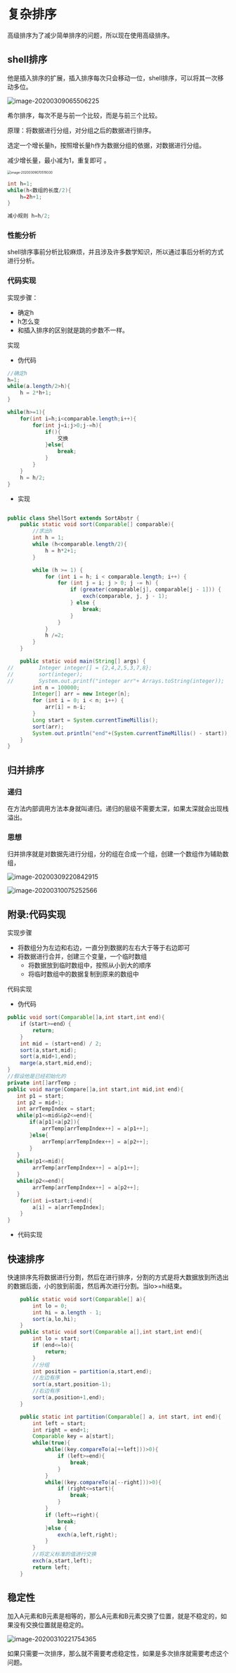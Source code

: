 

# 复杂排序

高级排序为了减少简单排序的问题，所以现在使用高级排序。

## shell排序

他是插入排序的扩展，插入排序每次只会移动一位，shell排序，可以将其一次移动多位。



![image-20200309065506225](images/image-20200309065506225.png)

希尔排序，每次不是与前一个比较，而是与前三个比较。

原理：将数据进行分组，对分组之后的数据进行排序。

选定一个增长量h，按照增长量h作为数据分组的依据，对数据进行分组。

减少增长量，最小减为1，重复即可 。

<img src="images/image-20200309070519330.png" alt="image-20200309070519330" style="zoom:50%;" />



```java
int h=1;
while(h<数组的长度/2){
    h=2h+1;
}

减小规则 h=h/2;
```

### 性能分析

shell排序事前分析比较麻烦，并且涉及许多数学知识，所以通过事后分析的方式进行分析。

### 代码实现

实现步骤：

- 确定h
- h怎么变
- 和插入排序的区别就是跳的步数不一样。

实现

- 伪代码

```java
//确定h
h=1;
while(a.length/2>h){
    h = 2*h+1;
}

while(h>=1){
    for(int i=h;i<comparable.length;i++){
        for(int j=i;j>0;j-=h){
            if(){
                交换
            }else{
                break;
            }
        }
    }
    h = h/2;
}
```



- 实现

```java

public class ShellSort extends SortAbstr {
    public static void sort(Comparable[] comparable){
        //求出h
        int h = 1;
        while (h<comparable.length/2){
            h = h*2+1;
        }

        while (h >= 1) {
            for (int i = h; i < comparable.length; i++) {
                for (int j = i; j > 0; j -= h) {
                    if (greater(comparable[j], comparable[j - 1])) {
                        exch(comparable, j, j - 1);
                    } else {
                        break;
                    }
                }
            }
            h /=2;
        }
    }

    public static void main(String[] args) {
//        Integer integer[] = {2,4,2,5,3,7,8};
//        sort(integer);
//        System.out.printf("integer arr"+ Arrays.toString(integer));
        int n = 100000;
        Integer[] arr = new Integer[n];
        for (int i = 0; i < n; i++) {
            arr[i] = n-i;
        }
        Long start = System.currentTimeMillis();
        sort(arr);
        System.out.println("end"+(System.currentTimeMillis() - start));
    }
}

```





## 归并排序

### 递归

在方法内部调用方法本身就叫递归。递归的层级不需要太深，如果太深就会出现栈溢出。



### 思想

归并排序就是对数据先进行分组，分的组在合成一个组，创建一个数组作为辅助数组，

![image-20200309220842915](images/image-20200309220842915.png)





![image-20200310075252566](images/image-20200310075252566.png)

## 附录:代码实现

实现步骤

- 将数组分为左边和右边，一直分到数据的左右大于等于右边即可
- 将数据进行合并，创建三个变量，一个临时数组
  - 将数据放到临时数组中，按照从小到大的顺序
  - 将临时数组中的数据复制到原来的数组中

代码实现

- 伪代码

```java
public void sort(Comparable[]a,int start,int end){
	if（start>=end）{
        return;
    }
    int mid = (start+end) / 2;
    sort(a,start,mid);
    sort(a,mid+1,end);
    marge(a,start,mid,end);
}
//假设他是已经初始化的
private int[]arrTemp ;
public void marge(Compare[]a,int start,int mid,int end){
   int p1 = start;
   int p2 = mid+1;
   int arrTempIndex = start;
   while(p1<=mid&&p2<=end){
       if(a[p1]<a[p2]){
           arrTemp[arrTempIndex++] = a[p1++];
       }else{
           arrTemp[arrTempIndex++] = a[p2++];
       }
   }
   while(p1<=mid){
        arrTemp[arrTempIndex++] = a[p1++];
   }
   while(p2<=end){
        arrTemp[arrTempIndex++] = a[p2++];
   }
    for(int i=start;i<end){
        a[i] = a[arrTempIndex];
    }
}
```



- 代码实现

## 快速排序

快速排序先将数据进行分割，然后在进行排序，分割的方式是将大数据放到所选出的数据后面，小的放到前面，然后再次进行分割。当lo>=hi结束。

```java
    public static void sort(Comparable[] a){
        int lo = 0;
        int hi = a.length - 1;
        sort(a,lo,hi);
    }
    public static void sort(Comparable a[],int start,int end){
        int lo = start;
        if (end<=lo){
            return;
        }
        //分组
        int position = partition(a,start,end);
        //左边有序
        sort(a,start,position-1);
        //右边有序
        sort(a,position+1,end);
    }

    public static int partition(Comparable[] a, int start, int end){
        int left = start;
        int right = end+1;
        Comparable key = a[start];
        while(true){
            while((key.compareTo(a[++left]))>0){
                if (left>=end){
                    break;
                }
            }
            while((key.compareTo(a[--right]))>0){
                if (right<=start){
                    break;
                }
            }
            if (left>=right){
                break;
            }else {
                exch(a,left,right);
            }
        }
        //将定义标准的值进行交换
        exch(a,start,left);
        return left;
    }
```



## 稳定性

加入A元素和B元素是相等的，那么A元素和B元素交换了位置，就是不稳定的，如果没有交换位置就是稳定的。

![image-20200310221754365](images/image-20200310221754365.png)

如果只需要一次排序，那么就不需要考虑稳定性，如果是多次排序就需要考虑这个问题。

